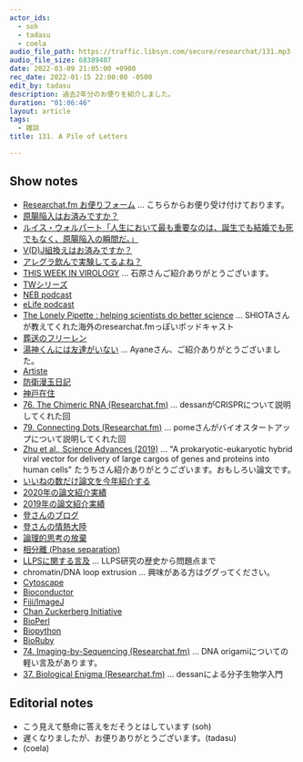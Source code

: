 ```yaml
---
actor_ids:
  - soh
  - tadasu
  - coela
audio_file_path: https://traffic.libsyn.com/secure/researchat/131.mp3
audio_file_size: 68389407
date: 2022-03-09 21:05:00 +0900
rec_date: 2022-01-15 22:00:00 -0500
edit_by: tadasu
description: 過去2年分のお便りを紹介しました。
duration: "01:06:46"
layout: article
tags:
  - 雑談
title: 131. A Pile of Letters

---
```

## Show notes
- [Researchat.fm お便りフォーム](https://researchat.fm/form.html) ... こちらからお便り受け付けております。
- [原腸陥入はお済みですか？](https://twitter.com/researchat_fm/status/1481627969252732933)
- [ルイス・ウォルパート「人生において最も重要なのは、誕生でも結婚でも死でもなく、原腸陥入の瞬間だ。」](https://twitter.com/kawascience/status/1481767096216612864)
- [V(D)J組換えはお済みですか？](https://twitter.com/ky0sugar/status/1481632536875106305)
- [アレグラ飲んで実験してるよね？](https://twitter.com/azarashi3105/status/1481972135040274432)
- [THIS WEEK IN VIROLOGY](https://www.microbe.tv/twiv/) ... 石原さんご紹介ありがとうございます。
- [TWシリーズ](https://www.microbe.tv/science-shows/)
- [NEB podcast](https://www.neb.com/podcasts/nebpodcast)
- [eLife podcast](https://elifesciences.org/podcast)
- [The Lonely Pipette : helping scientists do better science](https://podcasts.apple.com/us/podcast/the-lonely-pipette-helping-scientists-do-better-science/id1532120809) ... SHIOTAさんが教えてくれた海外のresearchat.fmっぽいポッドキャスト
- [葬送のフリーレン](https://www.amazon.co.jp/dp/4098501805/?tag=researchatf04-22)
- [湯神くんには友達がいない](https://www.amazon.co.jp/dp/4091240208/?tag=researchatf04-22) ... Ayaneさん、ご紹介ありがとうございました。
- [Artiste](https://www.amazon.co.jp/dp/4107719669/?tag=researchatf04-22)
- [防衛漫玉日記](https://www.amazon.co.jp/dp/B00KSV9FFM/?tag=researchatf04-22)
- [神戸在住](https://www.amazon.co.jp/dp/B00AAR1ZUW/?tag=researchatf04-22)
- [76. The Chimeric RNA (Researchat.fm)](https://researchat.fm/episode/76) ... dessanがCRISPRについて説明してくれた回
- [79. Connecting Dots (Researchat.fm)](https://researchat.fm/episode/79) ... pomeさんがバイオスタートアップについて説明してくれた回
- [Zhu et al., Science Advances (2019)](https://advances.sciencemag.org/content/5/8/eaax0064) ... "A prokaryotic-eukaryotic hybrid viral vector for delivery of large cargos of genes and proteins into human cells" たうちさん紹介ありがとうございます。おもしろい論文です。
- [いいねの数だけ論文を今年紹介する](https://twitter.com/researchat_fm/status/1480972388837769216)
- [2020年の論文紹介実績](https://twitter.com/researchat_fm/status/1344399399988805632)
- [2019年の論文紹介実績](https://twitter.com/researchat_fm/status/1211747797864574976)
- [登さんのブログ](https://softether.hatenadiary.org/)
- [登さんの情熱大陸](https://www.mbs.jp/jounetsu/2021/02_07.shtml)
- [論理的思考の放棄](https://softether.hatenadiary.org/entry/20070324/p1)
- [相分離 (Phase separation)](https://en.wikipedia.org/wiki/Phase_separation)
- [LLPSに関する言及](http://genesdev.cshlp.org/content/early/2019/10/08/gad.331520.119.abstract) ... LLPS研究の歴史から問題点まで
- chromatin/DNA loop extrusion ... 興味がある方はググってください。
- [Cytoscape](https://cytoscape.org/)
- [Bioconductor](https://www.bioconductor.org/)
- [Fiji/ImageJ](https://imagej.net/software/fiji/)
- [Chan Zuckerberg Initiative](https://chanzuckerberg.com/)
- [BioPerl](https://bioperl.org/)
- [Biopython](https://biopython.org/)
- [BioRuby](http://bioruby.org/)
- [74. Imaging-by-Sequencing (Researchat.fm)](https://researchat.fm/episode/74) ... DNA origamiについての軽い言及があります。
- [37. Biological Enigma (Researchat.fm)](https://researchat.fm/episode/37) ... dessanによる分子生物学入門

## Editorial notes
- こう見えて懸命に答えをだそうとはしています (soh)
- 遅くなりましたが、お便りありがとうございます。(tadasu)
- (coela)
